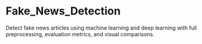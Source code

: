 # Fake_News_Detection
Detect fake news articles using machine learning and deep learning with full preprocessing, evaluation metrics, and visual comparisons.
